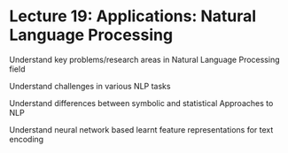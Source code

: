 # Lecture 19: Applications: Natural Language Processing



Understand key problems/research areas in Natural Language Processing field

Understand challenges in various NLP tasks

Understand differences between symbolic and statistical Approaches to NLP

Understand neural network based learnt feature representations for text encoding
